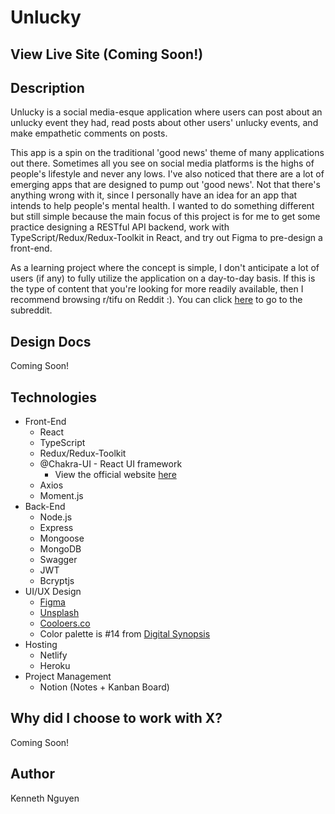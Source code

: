 # Unlucky

## View Live Site (Coming Soon!)

## Description
Unlucky is a social media-esque application where users can post about an unlucky event they had, read posts about other users' unlucky events, and make empathetic comments on posts.

This app is a spin on the traditional 'good news' theme of many applications out there. Sometimes all you see on social media platforms is the highs of people's lifestyle and never any lows. I've also noticed that there are a lot of emerging apps that are designed to pump out 'good news'. Not that there's anything wrong with it, since I personally have an idea for an app that intends to help people's mental health. I wanted to do something different but still simple because the main focus of this project is for me to get some practice designing a RESTful API backend, work with TypeScript/Redux/Redux-Toolkit in React, and try out Figma to pre-design a front-end. 

As a learning project where the concept is simple, I don't anticipate a lot of users (if any) to fully utilize the application on a day-to-day basis. If this is the type of content that you're looking for more readily available, then I recommend browsing r/tifu on Reddit :). You can click [here](https://www.reddit.com/r/tifu/) to go to the subreddit.

## Design Docs
Coming Soon!

## Technologies
* Front-End
    * React
    * TypeScript
    * Redux/Redux-Toolkit
    * @Chakra-UI - React UI framework
        * View the official website [here](https://chakra-ui.com/)
    * Axios
    * Moment.js
* Back-End
    * Node.js
    * Express
    * Mongoose
    * MongoDB
    * Swagger
    * JWT
    * Bcryptjs
* UI/UX Design
    * [Figma](https://www.figma.com/)
    * [Unsplash](https://unsplash.com/)
    * [Cooloers.co](Cooloers.co/image-picker)
    * Color palette is #14 from [Digital Synopsis](https://digitalsynopsis.com/design/color-combinations-palettes-schemes/)
* Hosting
    * Netlify
    * Heroku
* Project Management
    * Notion (Notes + Kanban Board)

## Why did I choose to work with X?
Coming Soon!

## Author
Kenneth Nguyen